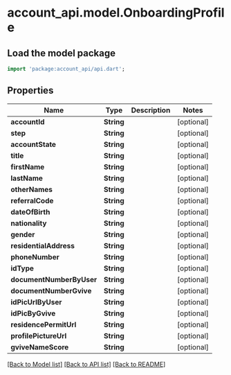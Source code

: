 # account_api.model.OnboardingProfile

## Load the model package
```dart
import 'package:account_api/api.dart';
```

## Properties
Name | Type | Description | Notes
------------ | ------------- | ------------- | -------------
**accountId** | **String** |  | [optional] 
**step** | **String** |  | [optional] 
**accountState** | **String** |  | [optional] 
**title** | **String** |  | [optional] 
**firstName** | **String** |  | [optional] 
**lastName** | **String** |  | [optional] 
**otherNames** | **String** |  | [optional] 
**referralCode** | **String** |  | [optional] 
**dateOfBirth** | **String** |  | [optional] 
**nationality** | **String** |  | [optional] 
**gender** | **String** |  | [optional] 
**residentialAddress** | **String** |  | [optional] 
**phoneNumber** | **String** |  | [optional] 
**idType** | **String** |  | [optional] 
**documentNumberByUser** | **String** |  | [optional] 
**documentNumberGvive** | **String** |  | [optional] 
**idPicUrlByUser** | **String** |  | [optional] 
**idPicByGvive** | **String** |  | [optional] 
**residencePermitUrl** | **String** |  | [optional] 
**profilePictureUrl** | **String** |  | [optional] 
**gviveNameScore** | **String** |  | [optional] 

[[Back to Model list]](../README.md#documentation-for-models) [[Back to API list]](../README.md#documentation-for-api-endpoints) [[Back to README]](../README.md)


